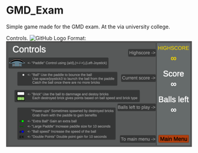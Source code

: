 # GMD_Exam

Simple game made for the GMD exam.
At the via university college.

Controls.
![GitHub Logo](/images/logo.png)
Format: ![Alt Text](https://raw.githubusercontent.com/Notenboom/GMD_Exam/main/LevelTemplates/Controls.PNG)


